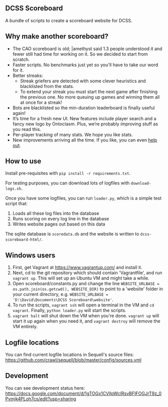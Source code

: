 ## DCSS Scoreboard

A bundle of scripts to create a scoreboard website for DCSS.

## Why make another scoreboard?

- The CAO scoreboard is old; |amethyst said 1.3 people understood it and fewer still had time for working on it. So we decided to start from scratch.
- Faster scripts. No benchmarks just yet so you'll have to take our word for it.
- Better streaks:
  - Streak griefers are detected with some clever heuristics and blacklisted from the stats.
  - To extend your streak you must start the next game after finishing the previous one. No more queuing up games and winning them all at once for a streak!
- Bots are blacklisted so the min-duration leaderboard is finally useful again!
- It’s time for a fresh new UI. New features include player search and a fancy new logo by Ontoclasm. Plus, we’re probably improving stuff as you read this.
- Per-player tracking of many stats. We hope you like stats.
- New improvements arriving all the time. If you like, you can even [help out](https://github.com/zxc23/dcss-scoreboard).

## How to use

Install pre-requisites with `pip install -r requirements.txt`.

For testing purposes, you can download lots of logfiles with `download-logs.sh`.

Once you have some logfiles, you can run `loader.py`, which is a simple test script that:

1. Loads all these log files into the database
2. Runs scoring on every log line in the database
3. Writes website pages out based on this data

The sqlite database is `scoredata.db` and the website is written to `dcss-scoreboard-html/`.

## Windows users

1. First, get Vagrant at https://www.vagrantup.com/ and install it.
2. Next, cd to the git repository which should contain 'Vagrantfile', and run `vagrant up`. This will set up an Ubuntu VM and might take a while.
3. Open scoreboard/constants.py and change the line `WEBSITE_URLBASE = os.path.join(os.getcwd(), WEBSITE_DIR)` to point to a 'website' folder in your current directory, e.g. `WEBSITE_URLBASE = 'D:\David\Documents\DCSS Scoreboard\website'`.
4. To run the scripts, `vagrant ssh` will open a terminal in the VM and `cd vagrant`. Finally, `python loader.py` will start the scripts.
5. `vagrant halt` will shut down the VM when you're done. `vagrant up` will start it up again when you need it, and `vagrant destroy` will remove the VM entirely. 

## Logfile locations

You can find current logfile locations in Sequell's source files: https://github.com/crawl/sequell/blob/master/config/sources.yml

## Development

You can see development status here: https://docs.google.com/document/d/1gTOGx1CVllpWclRsvBFIFOGJrT9z_0Pvmjk4PLoh7cs/edit?usp=sharing
